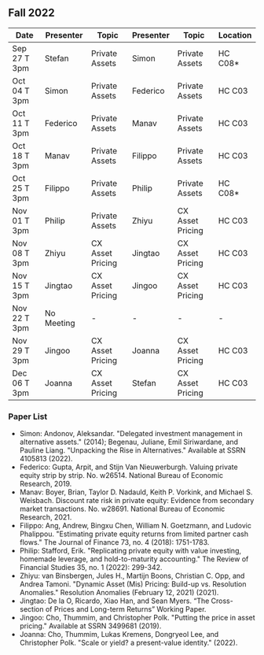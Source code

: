 ## Fall 2022

| Date             | Presenter    | Topic            | Presenter         | Topic                   | Location |
|------------------|------------- |------------------| ------------------|-------------------------| ---------|
| Sep 27 T 3pm     | Stefan       | Private Assets   | Simon             | Private Assets          | HC C08*  |
| Oct 04 T 3pm     | Simon        | Private Assets   | Federico          | Private Assets          | HC C03   |
| Oct 11 T 3pm     | Federico     | Private Assets   | Manav             | Private Assets          | HC C03   |
| Oct 18 T 3pm     | Manav        | Private Assets   | Filippo           | Private Assets          | HC C03   |
| Oct 25 T 3pm     | Filippo      | Private Assets   | Philip            | Private Assets          | HC C08*  |
| Nov 01 T 3pm     | Philip       | Private Assets   | Zhiyu             | CX Asset Pricing        | HC C03   |
| Nov 08 T 3pm     | Zhiyu        | CX Asset Pricing | Jingtao           | CX Asset Pricing        | HC C03   |
| Nov 15 T 3pm     | Jingtao      | CX Asset Pricing | Jingoo            | CX Asset Pricing        | HC C03   |
| Nov 22 T 3pm     | No Meeting   | -                | -                 | -                       | -        |
| Nov 29 T 3pm     | Jingoo       | CX Asset Pricing | Joanna            | CX Asset Pricing        | HC C03   |
| Dec 06 T 3pm     | Joanna       | CX Asset Pricing | Stefan            | CX Asset Pricing        | HC C03   |

### Paper List
- Simon: Andonov, Aleksandar. "Delegated investment management in alternative assets." (2014); Begenau, Juliane, Emil Siriwardane, and Pauline Liang. "Unpacking the Rise in Alternatives." Available at SSRN 4105813 (2022).
- Federico: Gupta, Arpit, and Stijn Van Nieuwerburgh. Valuing private equity strip by strip. No. w26514. National Bureau of Economic Research, 2019.
- Manav: Boyer, Brian, Taylor D. Nadauld, Keith P. Vorkink, and Michael S. Weisbach. Discount rate risk in private equity: Evidence from secondary market transactions. No. w28691. National Bureau of Economic Research, 2021.
- Filippo: Ang, Andrew, Bingxu Chen, William N. Goetzmann, and Ludovic Phalippou. "Estimating private equity returns from limited partner cash flows." The Journal of Finance 73, no. 4 (2018): 1751-1783.
- Philip: Stafford, Erik. "Replicating private equity with value investing, homemade leverage, and hold-to-maturity accounting." The Review of Financial Studies 35, no. 1 (2022): 299-342.
- Zhiyu: van Binsbergen, Jules H., Martijn Boons, Christian C. Opp, and Andrea Tamoni. "Dynamic Asset (Mis) Pricing: Build-up vs. Resolution Anomalies." Resolution Anomalies (February 12, 2021) (2021).
- Jingtao: De la O, Ricardo, Xiao Han, and Sean Myers. “The Cross-section of Prices and Long-term Returns” Working Paper.
- Jingoo: Cho, Thummim, and Christopher Polk. "Putting the price in asset pricing." Available at SSRN 3499681 (2019).
- Joanna: Cho, Thummim, Lukas Kremens, Dongryeol Lee, and Christopher Polk. "Scale or yield? a present-value identity." (2022).
